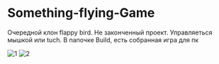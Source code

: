 # Something-flying-Game
Очередной клон flappy bird. Не законченный проект. Управляеться мышкой или tuch.
В папочке Build, есть собранная игра для пк

![1](https://user-images.githubusercontent.com/37297335/149664564-b80dbac6-e3f0-469b-b69e-0017205344d2.png)
![2](https://user-images.githubusercontent.com/37297335/149664582-24df11f1-dae3-420e-a72a-594e8feea085.png)
